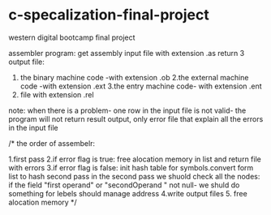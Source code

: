 # c-specalization-final-project
western digital bootcamp final project

assembler program: get assembly input file with extension .as
return 3 output file:
1. the binary machine code -with extension .ob
2.the external machine code -with extension .ext
3.the entry machine code- with extension .ent
4. file with extension .rel

note: when there is a problem- one row in the input file is not valid- 
  the program will not return result output, only error file that explain all the errors in the input file
  
/*
the order of assembelr:

1.first pass
2.if error flag is true:
free alocation memory in list
and return file with errors
3.if error flag is false:
init hash table for symbols.convert form list to hash
second pass
in the second pass we shuold check all the nodes:
if the field "first operand" or "secondOperand "
not null- we shuld do something
for lebels should manage address 
4.write output files
5.  free alocation memory
*/

